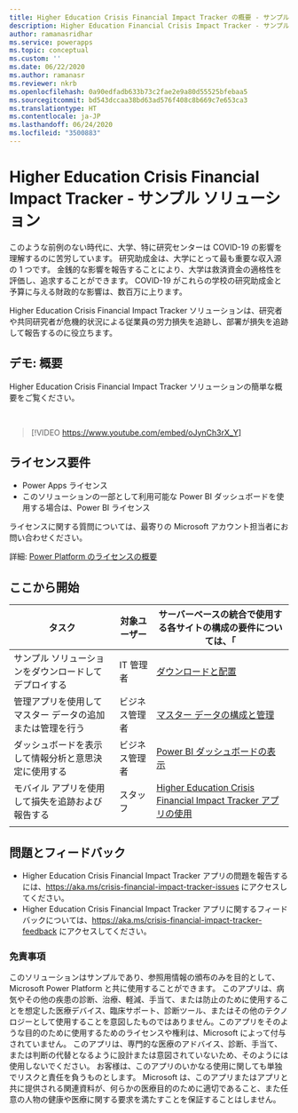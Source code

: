 ```yaml
---
title: Higher Education Crisis Financial Impact Tracker の概要 - サンプル ソリューション | Microsoft Docs
description: Higher Education Financial Crisis Impact Tracker - サンプル ソリューション の概要について説明します。
author: ramanasridhar
ms.service: powerapps
ms.topic: conceptual
ms.custom: ''
ms.date: 06/22/2020
ms.author: ramanasr
ms.reviewer: nkrb
ms.openlocfilehash: 0a90edfadb633b73c2fae2e9a80d55525bfebaa5
ms.sourcegitcommit: bd543dccaa38bd63ad576f408c8b669c7e653ca3
ms.translationtype: HT
ms.contentlocale: ja-JP
ms.lasthandoff: 06/24/2020
ms.locfileid: "3500883"
---
```

# <a name="higher-education-crisis-financial-impact-tracker---sample-solution"></a>Higher Education Crisis Financial Impact Tracker - サンプル ソリューション

このような前例のない時代に、大学、特に研究センターは COVID-19 の影響を理解するのに苦労しています。 研究助成金は、大学にとって最も重要な収入源の 1 つです。 金銭的な影響を報告することにより、大学は救済資金の適格性を評価し、追求することができます。 COVID-19 がこれらの学校の研究助成金と予算に与える財政的な影響は、数百万に上ります。

Higher Education Crisis Financial Impact Tracker ソリューションは、研究者や共同研究者が危機的状況による従業員の労力損失を追跡し、部署が損失を追跡して報告するのに役立ちます。

## <a name="demo-quick-overview"></a>デモ: 概要

Higher Education Crisis Financial Impact Tracker ソリューションの簡単な概要をご覧ください。

<br/>

> [!VIDEO https://www.youtube.com/embed/oJynCh3rX_Y]

## <a name="licensing-requirements"></a>ライセンス要件

- Power Apps ライセンス
- このソリューションの一部として利用可能な Power BI ダッシュボードを使用する場合は、Power BI ライセンス

ライセンスに関する質問については、最寄りの Microsoft アカウント担当者にお問い合わせください。

詳細: [Power Platform のライセンスの概要](https://docs.microsoft.com/power-platform/admin/pricing-billing-skus)

## <a name="start-here"></a>ここから開始

|タスク​​ |対象ユーザー|サーバーベースの統合で使用する各サイトの構成の要件については、「|
|-----|--------|-------|
|サンプル ソリューションをダウンロードしてデプロイする|IT 管理者|[ダウンロードと配置](deploy-solution.md)|
|管理アプリを使用してマスター データの追加または管理を行う|ビジネス管理者|[マスター データの構成と管理](configure-data.md)|
|ダッシュボードを表示して情報分析と意思決定に使用する|ビジネス管理者|[Power BI ダッシュボードの表示](configure-dashboards.md)|
|モバイル アプリを使用して損失を追跡および報告する|スタッフ|[Higher Education Crisis Financial Impact Tracker アプリの使用](use-mobile-app.md)|
|||

## <a name="issues-and-feedback"></a>問題とフィードバック 

- Higher Education Crisis Financial Impact Tracker アプリの問題を報告するには、<https://aka.ms/crisis-financial-impact-tracker-issues> にアクセスしてください。
- Higher Education Crisis Financial Impact Tracker アプリに関するフィードバックについては、<https://aka.ms/crisis-financial-impact-tracker-feedback> にアクセスしてください。

### <a name="disclaimer"></a>免責事項

このソリューションはサンプルであり、参照用情報の頒布のみを目的として、Microsoft Power Platform と共に使用することができます。 このアプリは、病気やその他の疾患の診断、治療、軽減、手当て、または防止のために使用することを想定した医療デバイス、臨床サポート、診断ツール、またはその他のテクノロジーとして使用することを意図したものではありません。このアプリをそのような目的のために使用するためのライセンスや権利は、Microsoft によって付与されていません。 このアプリは、専門的な医療のアドバイス、診断、手当て、または判断の代替となるように設計または意図されていないため、そのようには使用しないでください。 お客様は、このアプリのいかなる使用に関しても単独でリスクと責任を負うものとします。 Microsoft は、このアプリまたはアプリと共に提供される関連資料が、何らかの医療目的のために適切であること、また任意の人物の健康や医療に関する要求を満たすことを保証することはしません。